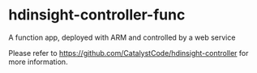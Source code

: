 # hdinsight-controller-func
A function app, deployed with ARM and controlled by a web service

Please refer to https://github.com/CatalystCode/hdinsight-controller for more information.
